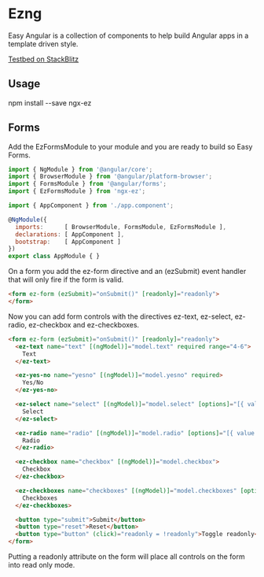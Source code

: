 # Ezng

Easy Angular is a collection of components to help build Angular apps in a template driven style.

[Testbed on StackBlitz](https://stackblitz.com/edit/angular-8brst8?file=src%2Fapp%2Fapp.component.html)

## Usage

npm install --save ngx-ez

## Forms

Add the EzFormsModule to your module and you are ready to build so Easy Forms.

```javascript
import { NgModule } from '@angular/core';
import { BrowserModule } from '@angular/platform-browser';
import { FormsModule } from '@angular/forms';
import { EzFormsModule } from 'ngx-ez';

import { AppComponent } from './app.component';

@NgModule({
  imports:      [ BrowserModule, FormsModule, EzFormsModule ],
  declarations: [ AppComponent ],
  bootstrap:    [ AppComponent ]
})
export class AppModule { }
```

On a form you add the ez-form directive and an (ezSubmit) event handler that will only fire if the form is valid.

```html
<form ez-form (ezSubmit)="onSubmit()" [readonly]="readonly">
</form>
```

Now you can add form controls with the directives ez-text, ez-select, ez-radio, ez-checkbox and ez-checkboxes.

```html
<form ez-form (ezSubmit)="onSubmit()" [readonly]="readonly">
  <ez-text name="text" [(ngModel)]="model.text" required range="4-6">
    Text
  </ez-text>

  <ez-yes-no name="yesno" [(ngModel)]="model.yesno" required>
    Yes/No
  </ez-yes-no>

  <ez-select name="select" [(ngModel)]="model.select" [options]="[{ value: 1, label: 'Select 1' }, { value: 2, label: 'Select 2' }]" required>
    Select
  </ez-select>

  <ez-radio name="radio" [(ngModel)]="model.radio" [options]="[{ value: 1, label: 'Radio 1' }, { value: 2, label: 'Radio 2' }]" required>
    Radio
  </ez-radio>

  <ez-checkbox name="checkbox" [(ngModel)]="model.checkbox">
    Checkbox
  </ez-checkbox>

  <ez-checkboxes name="checkboxes" [(ngModel)]="model.checkboxes" [options]="[{ property: 'prop1', label: 'Checkbox 1' }, { property: 'prop2', label: 'Checkbox 2' }, { property: 'prop3', label: 'Checkbox 3' }]" checkboxes-required [messages]="{ required: 'Please select at least one option' }">
    Checkboxes
  </ez-checkboxes>

  <button type="submit">Submit</button>
  <button type="reset">Reset</button>
  <button type="button" (click)="readonly = !readonly">Toggle readonly</button>
</form>
```

Putting a readonly attribute on the form will place all controls on the form into read only mode.
